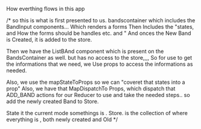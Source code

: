 
How everthing  flows in this app
 
/*
 so this is what is first presented to us. 
 bandscontainer which includes the BandInput components... Which renders a forms
   Then Includes the "states, and How the forms should be handles etc. and "
   And onces the New Band is Created, it is added to the store.




   Then we have the ListBAnd component which is present on the BandsContainer as well. 
   but has no access to the store,,,, So for use to get the informations that we need, we 
   Use props to access the informations as needed. 


   Also, we use the mapStateToProps  so we can "coveret that states into a prop"
   Also, we have that MapDispatchTo Props, which dispatch that ADD_BAND actions for our Reducer to use
   and take the needed steps.. so add the newly created Band to Store.

   State it the current mode somethings is .
    Store. is the collection of where everything is , both newly created and Old
*/